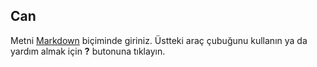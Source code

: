 ## Can

Metni [Markdown](http://daringfireball.net/projects/markdown/) biçiminde giriniz. Üstteki araç çubuğunu kullanın ya da yardım almak için **?** butonuna tıklayın.
